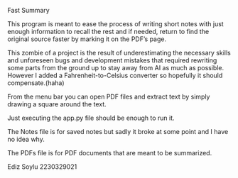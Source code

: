 Fast Summary

This program is meant to ease the process of writing short notes with just enough information to recall the rest and if needed, return to find the original source faster by marking it on the PDF’s page.

This zombie of a project is the result of underestimating the necessary skills and unforeseen bugs and development mistakes that required rewriting some parts from the ground up to stay away from AI as much as possible. However I added a Fahrenheit-to-Celsius converter so hopefully it should compensate.(haha)

From the menu bar you can open PDF files and extract text by simply drawing a square around the text.

Just executing the app.py file should be enough to run it.

The Notes file is for saved notes but sadly it broke at some point and I have no idea why.

The PDFs file is for PDF documents that are meant to be summarized.

Ediz Soylu 2230329021


